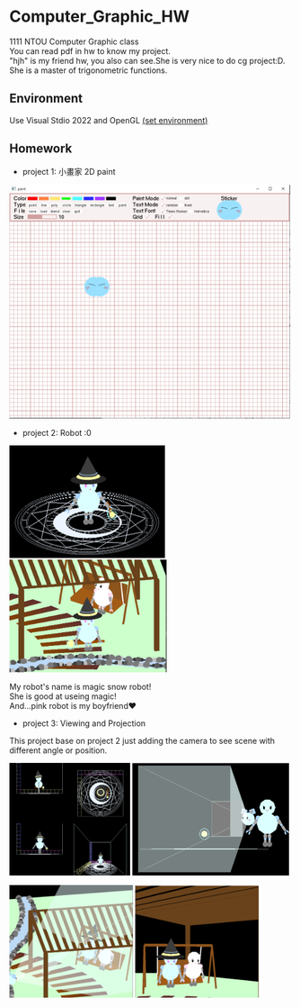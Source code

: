 # Computer_Graphic_HW

1111 NTOU Computer Graphic class <br>
You can read pdf in hw to know my project. <br>
"hjh" is my friend hw, you also can see.She is very nice to do cg project:D.
She is a master of trigonometric functions.

## Environment

Use Visual Stdio 2022 and OpenGL [(set environment)](https://juejin.cn/post/7030405762161573896)

## Homework

- project 1: 小畫家 2D paint
 <img src="/readmeImg/paint.png" alt="paint" title="paint" width="500"> 
 
- project 2: Robot :0

 <img src="/readmeImg/robot-1.png" alt="robot-1" title="robot" height="200"> <img src="/readmeImg/robot-2.png" alt="robot-1" title="robot" height="200"> 
 
 My robot's name is magic snow robot! <br>
 She is good at useing magic! <br>
 And...pink robot is my boyfriend❤ <br>

- project 3: Viewing and Projection 

This project base on project 2 just adding the camera to see scene with different angle or position.


 <img src="/readmeImg/view-1.png" alt="view-1" title="view" height="200"> <img src="/readmeImg/view-2.png" alt="view-2" title="view" height="200"> 
 
 <img src="/readmeImg/view-4.png" alt="view-4" title="view" height="200"> <img src="/readmeImg/view-3.png" alt="view-3" title="view" height="200"> 
